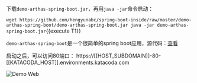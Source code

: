 



下载`demo-arthas-spring-boot.jar`，再用`java -jar`命令启动：

`wget https://github.com/hengyunabc/spring-boot-inside/raw/master/demo-arthas-spring-boot/demo-arthas-spring-boot.jar
java -jar demo-arthas-spring-boot.jar`{{execute T1}}

`demo-arthas-spring-boot`是一个很简单的spring boot应用，源代码：[查看](https://github.com/hengyunabc/spring-boot-inside/tree/master/demo-arthas-spring-boot)

启动之后，可以访问80端口： https://[[HOST_SUBDOMAIN]]-80-[[KATACODA_HOST]].environments.katacoda.com

![Demo Web](../../assets/demo-web.png)